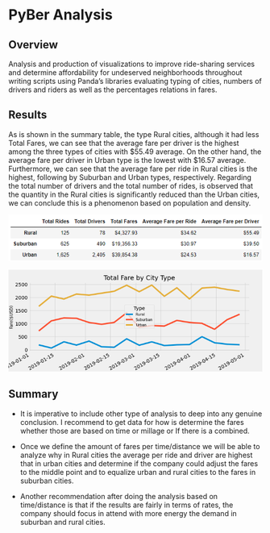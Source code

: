 # PyBer Analysis

## Overview

Analysis and production of visualizations to improve ride-sharing services and determine affordability for undeserved neighborhoods throughout writing scripts using Panda’s libraries evaluating typing of cities, numbers of drivers and riders as well as the percentages relations in fares. 

## Results

As is shown in the summary table, the type Rural cities, although it had less Total Fares, we can see that the average fare per driver is the highest among the three types of cities with $55.49 average. On the other hand, the average fare per driver in Urban type is the lowest with $16.57 average. Furthermore, we can see that the average fare per ride in Rural cities is the highest, following by Suburban and Urban types, respectively. 
Regarding the total number of drivers and the total number of rides, is observed that the quantity in the Rural cities is significantly reduced than the Urban cities, we can conclude this is a phenomenon based on population and density.

![Pic1](Resources/PyBer_Summary.png)  

![Pic2](Resources/PyBer_fare_summary.png)

## Summary

- It is imperative to include other type of analysis to deep into any genuine conclusion. I recommend to get data for how is determine the fares whether those are based on time or millage or If there is a combined. 

- Once we define the amount of fares per time/distance we will be able to analyze why in Rural cities the average per ride and driver are highest that in urban cities and determine if the company could adjust the fares to the middle point and to equalize urban and rural cities to the fares in suburban cities. 

- Another recommendation after doing the analysis based on time/distance is that if the results are fairly in terms of rates, the company should focus in attend with more energy the demand in suburban and rural cities. 
